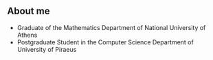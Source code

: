 ## About me

- Graduate of the Mathematics Department of National University of Athens
- Postgraduate Student in the Computer Science Department of University of Piraeus

 <!---
lonerae/lonerae is a ✨ special ✨ repository because its `README.md` (this file) appears on your GitHub profile.
You can click the Preview link to take a look at your changes.
--->
